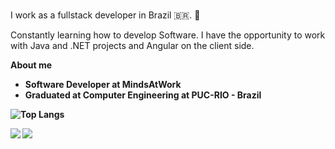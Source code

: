 <br>

I work as a fullstack developer in Brazil 🇧🇷. 👋 

Constantly learning how to develop Software. I have the opportunity to work with Java and .NET projects and Angular on the client side.
<br>


<b> About me

- Software Developer at MindsAtWork
- Graduated at Computer Engineering at PUC-RIO - Brazil

![Top Langs](https://github-readme-stats.vercel.app/api/top-langs/?username=anuraghazra&layout=compact&theme=dark)

<div> 
  <a href = "mailto:marcellemoraesdantas@gmail.com"><img src="https://img.shields.io/badge/-Gmail-%23333?style=for-the-badge&logo=gmail&logoColor=red" target="_blank"></a>
  <a href="https://www.linkedin.com/in/marcelle-dantas-47456a145/" target="_blank"><img src="https://img.shields.io/badge/-LinkedIn-%230077B5?style=for-the-badge&logo=linkedin&logoColor=white" target="_blank"></a> 
</div>
</td></tr></table>  

  




